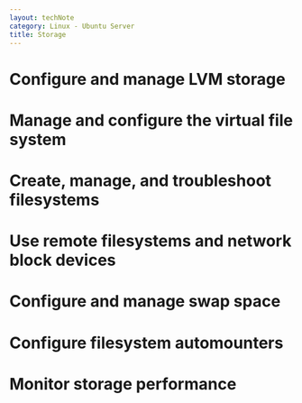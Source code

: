 ```yaml
---
layout: techNote
category: Linux - Ubuntu Server
title: Storage
---
```

# Configure and manage LVM storage

# Manage and configure the virtual file system

# Create, manage, and troubleshoot filesystems

# Use remote filesystems and network block devices

# Configure and manage swap space

# Configure filesystem automounters

# Monitor storage performance
